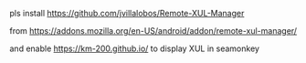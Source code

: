 pls install  https://github.com/jvillalobos/Remote-XUL-Manager

from   https://addons.mozilla.org/en-US/android/addon/remote-xul-manager/

and enable  https://km-200.github.io/   to display XUL  in seamonkey
